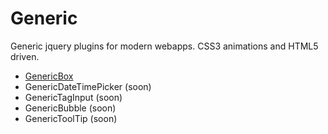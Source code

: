 Generic
=======

Generic jquery plugins for modern webapps. CSS3 animations and HTML5 driven.

* [GenericBox](http://danlevan.github.io/jquery.generic/pages/genericBox.html)
* GenericDateTimePicker (soon)
* GenericTagInput (soon)
* GenericBubble (soon)
* GenericToolTip (soon)
